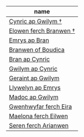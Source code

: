 | name                                                                             |
| -------------------------------------------------------------------------------- |
| [Cynric ap Gwilym †](Characters/House%20Dolforwyn/Cynric%20ap%20Gwilym%20%E2%80%A0.md.md)         |
| [Elowen ferch Branwen †](Characters/House%20Dolforwyn/Elowen%20ferch%20Branwen%20%E2%80%A0.md.md) |
| [Emrys ap Bran](Characters/House%20Dolforwyn/Emrys%20ap%20Bran.md.md)                   |
| [Branwen of Boudica](Characters/House%20Dolforwyn/Branwen%20of%20Boudica.md.md)         |
| [Bran ap Cynric](Characters/House%20Dolforwyn/Bran%20ap%20Cynric.md.md)                 |
| [Gwilym ap Cynric](Characters/House%20Dolforwyn/Gwilym%20ap%20Cynric.md.md)             |
| [Geraint ap Gwilym](Characters/House%20Dolforwyn/Geraint%20ap%20Gwilym.md.md)           |
| [Llywelyn ap Emrys](Characters/House%20Dolforwyn/Llywelyn%20ap%20Emrys.md.md)           |
| [Madoc ap Gwilym](Characters/House%20Dolforwyn/Madoc%20ap%20Gwilym.md.md)               |
| [Gwenhwyfar ferch Eira](Characters/House%20Dolforwyn/Gwenhwyfar%20ferch%20Eira.md.md)   |
| [Maelona ferch Eilwen](Characters/House%20Dolforwyn/Maelona%20ferch%20Eilwen.md.md)     |
| [Seren ferch Arianwen](Characters/House%20Dolforwyn/Seren%20ferch%20Arianwen.md.md)     |
